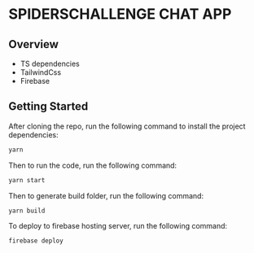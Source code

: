 # SPIDERSCHALLENGE CHAT APP

## Overview
- TS dependencies
- TailwindCss
- Firebase

## Getting Started

After cloning the repo, run the following command to install the project dependencies:

```bash
yarn
```

Then to run the code, run the following command:

```bash
yarn start
```

Then to generate build folder, run the following command:

```bash
yarn build
```

To deploy to firebase hosting server, run the following command:

```bash
firebase deploy
```

